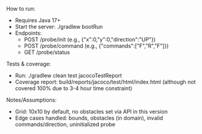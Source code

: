 How to run:
- Requires Java 17+
- Start the server: ./gradlew bootRun
- Endpoints:
  - POST /probe/init    (e.g., {"x":0,"y":0,"direction":"UP"})
  - POST /probe/command (e.g., {"commands":["F","R","F"]})
  - GET  /probe/status

Tests & coverage:
- Run: ./gradlew clean test jacocoTestReport
- Coverage report: build/reports/jacoco/test/html/index.html (although not covered 100% due to 3-4 hour time constraint)

Notes/Assumptions:
- Grid: 10x10 by default, no obstacles set via API in this version
- Edge cases handled: bounds, obstacles (in domain), invalid commands/direction, uninitialized probe
